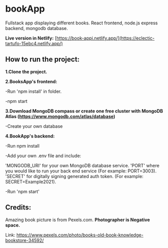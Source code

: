 # bookApp
Fullstack app displaying different books. React frontend, node.js express backend, mongodb database.


**Live version in Netlify:** [https://book-appi.netlify.app/](https://eclectic-tartufo-15ebc4.netlify.app/)



## How to run the project:

**1.Clone the project.**



**2.BooksApp's frontend:**

-Run 'npm install' in folder.

-npm start


**3.Download MongoDB compass or create one free cluster with MongoDB Atlas (https://www.mongodb.com/atlas/database)**

-Create your own database


**4.BookApp's backend:**

-Run npm install

-Add your own .env file and include:

'MONGODB_URI' for your own MongoDB database service.
'PORT' where you would like to run your back end service (For example: PORT=3003).
'SECRET' for digitally signing generated auth token. (For example: SECRET=Example2021).

-Run 'npm start'



## Credits:

Amazing book picture is from Pexels.com. **Photographer
is Negative space.**

Link: https://www.pexels.com/photo/books-old-book-knowledge-bookstore-34592/
